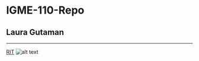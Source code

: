# IGME-110-Repo
## Laura Gutaman 
---
[RIT](https://www.rit.edu/)
![alt text](https://www.google.com/url?sa=i&url=https%3A%2F%2Fwww.usnews.com%2Fbest-colleges%2Frit-2806&psig=AOvVaw0wJvtOo8S2rUGwmGgqrXXD&ust=1758579594661000&source=images&cd=vfe&opi=89978449&ved=0CBYQjRxqFwoTCNDb7NTx6o8DFQAAAAAdAAAAABAE)
